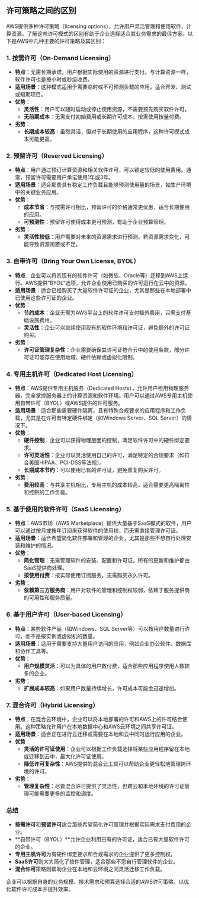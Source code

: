 ## 许可策略之间的区别

AWS提供多种许可策略（licensing options），允许用户灵活管理和使用软件、计算资源。了解这些许可模式的区别有助于企业选择适合其业务需求的最佳方案。以下是AWS中几种主要的许可策略及其区别：

### 1. **按需许可（On-Demand Licensing）**
- **特点**：无需长期承诺，用户根据实际使用的资源进行支付。与计算资源一样，软件许可也是按小时或秒级收费。
- **适用场景**：这种模式适用于需要临时或不可预测负载的应用，适合开发、测试或短期项目。
- **优势**：
  - **灵活性**：用户可以随时启动或停止使用资源，不需要预先购买软件许可。
  - **无前期成本**：无需支付初始费用或长期许可成本，按需使用按量付费。
- **劣势**：
  - **长期成本较高**：虽然灵活，但对于长期使用的应用程序，这种许可模式成本可能更高。

### 2. **预留许可（Reserved Licensing）**
- **特点**：用户通过预订计算资源和相关软件许可，可以锁定较低的使用费用。通常，预留许可需要用户承诺使用1年或3年。
- **适用场景**：适合那些具有稳定工作负载且能够预测使用量的场景，如生产环境中的关键业务应用。
- **优势**：
  - **成本节省**：与按需许可相比，预留许可的价格通常更优惠，适合长期使用的应用。
  - **可预测性**：预留许可使得成本更可预测，有助于企业预算管理。
- **劣势**：
  - **灵活性较低**：用户需要对未来的资源需求进行预测，若资源需求变化，可能导致资源闲置或不足。

### 3. **自带许可（Bring Your Own License, BYOL）**
- **特点**：企业可以将其现有的软件许可（如微软、Oracle等）迁移到AWS上运行。AWS提供“BYOL”选项，允许企业使用已购买的许可运行在云中的资源。
- **适用场景**：适合已经购买了大量软件许可证的企业，尤其是那些在本地部署中已使用这些许可证的企业。
- **优势**：
  - **节约成本**：企业无需为AWS平台上的软件许可支付额外费用，只需支付基础设施费用。
  - **灵活性**：企业可以继续使用现有的软件环境和许可证，避免额外的许可证购买。
- **劣势**：
  - **许可证管理复杂性**：企业需要确保其许可证符合云中的使用条款，部分许可证可能存在使用地域、硬件依赖或虚拟化限制。
  
### 4. **专用主机许可（Dedicated Host Licensing）**
- **特点**：AWS提供专用主机服务（Dedicated Hosts），允许用户租用物理服务器，完全掌控服务器上的计算资源和软件环境。用户可以通过AWS专用主机使用自带许可（BYOL）或AWS提供的许可服务。
- **适用场景**：适合那些需要硬件隔离，且有特殊合规要求的应用程序和工作负载，尤其是在许可有特定硬件绑定（如Windows Server、SQL Server）的情况下。
- **优势**：
  - **硬件控制**：企业可以获得物理层面的控制，满足软件许可中的硬件绑定要求。
  - **许可灵活性**：企业可以灵活使用自己的许可，满足特定的合规要求（如符合美国HIPAA、PCI-DSS等法规）。
  - **长期成本节约**：可以使用已有的许可证，避免重复购买许可。
- **劣势**：
  - **费用较高**：与共享主机相比，专用主机的成本较高，适合需要更高隔离性和控制的工作负载。

### 5. **基于使用的软件许可（SaaS Licensing）**
- **特点**：AWS市场（AWS Marketplace）提供大量基于SaaS模式的软件，用户可以通过按月或按年订阅来获得软件的使用权，而无需直接管理许可证。
- **适用场景**：适合希望简化软件部署和管理的企业，尤其是那些不想自行处理安装和维护的情况。
- **优势**：
  - **简化管理**：无需管理软件的安装、配置和许可证，所有的更新和维护都由SaaS提供商处理。
  - **按使用付费**：按实际使用订阅服务，无需购买永久许可。
- **劣势**：
  - **依赖第三方服务商**：用户对软件的管理和控制权较弱，依赖于服务提供商的可用性和服务质量。

### 6. **基于用户许可（User-based Licensing）**
- **特点**：某些软件产品（如Windows、SQL Server等）可以按用户数量进行许可，而不是按实例或虚拟机的数量。
- **适用场景**：适用于需要支持大量用户访问的应用，例如企业办公软件、数据库和协作工具等。
- **优势**：
  - **用户规模灵活**：可以为具体的用户数付费，适合那些应用程序使用人数较多的企业。
- **劣势**：
  - **扩展成本较高**：如果用户数量持续增长，许可成本可能会迅速增加。

### 7. **混合许可（Hybrid Licensing）**
- **特点**：在混合云环境中，企业可以将本地部署的许可和AWS上的许可结合使用。这种策略允许用户在本地数据中心和AWS云环境之间共享许可证。
- **适用场景**：适合正在进行云迁移或需要在本地和云中同时运行应用的企业。
- **优势**：
  - **灵活的许可证使用**：企业可以根据工作负载选择将某些应用程序留在本地或迁移到云中，最大化许可证使用。
  - **降低许可复杂性**：AWS提供的混合云工具可以帮助企业更轻松地管理跨环境的许可。
- **劣势**：
  - **管理复杂性**：尽管混合许可提供了灵活性，但跨云和本地环境的许可证管理可能需要更多的监控和调度。

### 总结
- **按需许可**和**预留许可**适合那些希望简化许可管理并根据实际需求支付费用的企业。
- **自带许可（BYOL）**允许企业利用已有的许可证，适合已有大量软件许可的企业。
- **专用主机许可**为有硬件绑定要求和合规需求的企业提供了更多控制权。
- **SaaS许可**则大大简化了软件管理，适合那些不愿自行管理软件的企业。
- **混合许可**策略则帮助企业在本地和云环境之间灵活迁移工作负载。

企业可以根据自身的业务规模、技术需求和预算选择合适的AWS许可策略，以优化软件许可成本并提升效率。